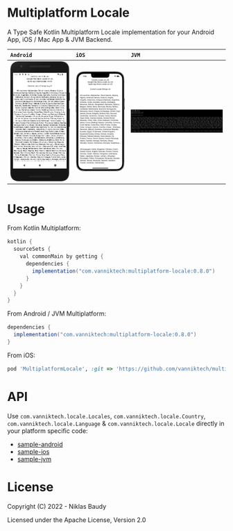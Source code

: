Multiplatform Locale
====================

A Type Safe Kotlin Multiplatform Locale implementation for your Android App, iOS / Mac App & JVM Backend.

| `Android`                             | `iOS`                         | `JVM`                         |
|:--------------------------------------|:------------------------------|:------------------------------|
| ![Sample Android](sample-android.png) | ![Sample iOS](sample-ios.png) | ![Sample JVM](sample-jvm.png) |

# Usage

From Kotlin Multiplatform:

```groovy
kotlin {
  sourceSets {
    val commonMain by getting {
      dependencies {
        implementation("com.vanniktech:multiplatform-locale:0.8.0")
      }
    }
  }
}
```

From Android / JVM Multiplatform:

```groovy
dependencies {
  implementation("com.vanniktech:multiplatform-locale:0.8.0")
}
```

From iOS:

```ruby
pod 'MultiplatformLocale', :git => 'https://github.com/vanniktech/multiplatform-locale', :tag => "0.8.0"
```

# API

Use `com.vanniktech.locale.Locales`, `com.vanniktech.locale.Country`, `com.vanniktech.locale.Language` & `com.vanniktech.locale.Locale` directly in your platform specific code:

- [sample-android](./sample-android/src/main/kotlin/com/vanniktech/locale/sample/android/LocaleMainActivity.kt)
- [sample-ios](./sample-ios/ios/App.swift)
- [sample-jvm](sample-jvm/src/main/java/com/vanniktech/locale/sample/jvm/LocaleJvm.kt)

# License

Copyright (C) 2022 - Niklas Baudy

Licensed under the Apache License, Version 2.0
